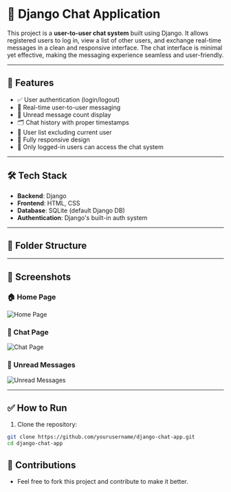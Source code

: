 # 💬 Django Chat Application

This project is a **user-to-user chat system** built using Django. It allows registered users to log in, view a list of other users, and exchange real-time messages in a clean and responsive interface. The chat interface is minimal yet effective, making the messaging experience seamless and user-friendly.

---

## 🚀 Features

- ✅ User authentication (login/logout)
- 💬 Real-time user-to-user messaging
- 📨 Unread message count display
- 🗂️ Chat history with proper timestamps
- 🧑 User list excluding current user
- 📱 Fully responsive design
- 🔐 Only logged-in users can access the chat system

---

## 🛠️ Tech Stack

- **Backend**: Django
- **Frontend**: HTML, CSS
- **Database**: SQLite (default Django DB)
- **Authentication**: Django's built-in auth system

---

## 📂 Folder Structure


---

## 📸 Screenshots

### 🏠 Home Page
![Home Page](screenshots/screenshot-1.png)

### 💬 Chat Page
![Chat Page](screenshots/screenshot-2.png)

### 🔔 Unread Messages
![Unread Messages](screenshots/screenshot-3.png)


---

## ✅ How to Run

1. Clone the repository:

```bash
git clone https://github.com/yourusername/django-chat-app.git
cd django-chat-app
```

## 🤝 Contributions
- Feel free to fork this project and contribute to make it better.
